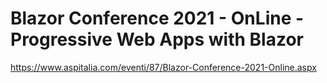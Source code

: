 # Blazor Conference 2021 - OnLine - Progressive Web Apps with Blazor
https://www.aspitalia.com/eventi/87/Blazor-Conference-2021-Online.aspx